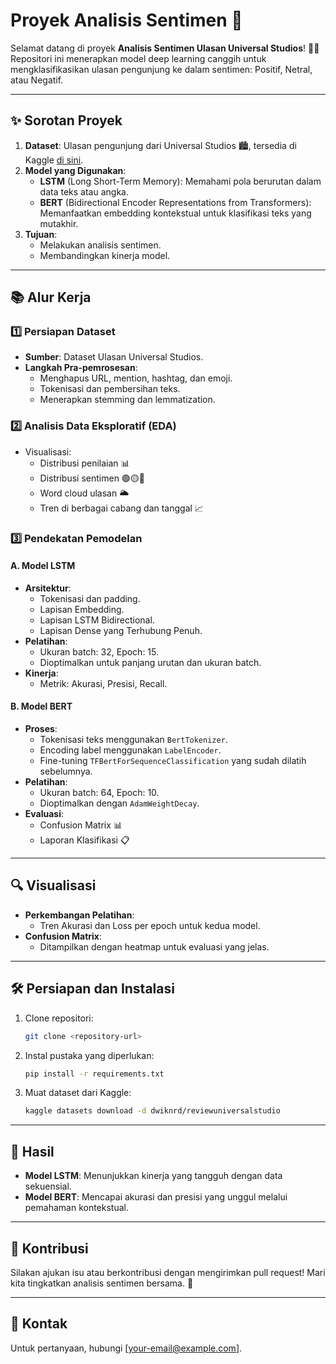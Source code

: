 # Proyek Analisis Sentimen 🌟

Selamat datang di proyek **Analisis Sentimen Ulasan Universal Studios**! 🎢🎡 Repositori ini menerapkan model deep learning canggih untuk mengklasifikasikan ulasan pengunjung ke dalam sentimen: Positif, Netral, atau Negatif.

---

## ✨ Sorotan Proyek
1. **Dataset**: Ulasan pengunjung dari Universal Studios 🏙️, tersedia di Kaggle [di sini](https://www.kaggle.com/datasets/dwiknrd/reviewuniversalstudio).
2. **Model yang Digunakan**:
   - **LSTM** (Long Short-Term Memory): Memahami pola berurutan dalam data teks atau angka.
   - **BERT** (Bidirectional Encoder Representations from Transformers): Memanfaatkan embedding kontekstual untuk klasifikasi teks yang mutakhir.
3. **Tujuan**:
   - Melakukan analisis sentimen.
   - Membandingkan kinerja model.

---

## 📚 Alur Kerja

### 1️⃣ Persiapan Dataset
- **Sumber**: Dataset Ulasan Universal Studios.
- **Langkah Pra-pemrosesan**:
  - Menghapus URL, mention, hashtag, dan emoji.
  - Tokenisasi dan pembersihan teks.
  - Menerapkan stemming dan lemmatization.

### 2️⃣ Analisis Data Eksploratif (EDA)
- Visualisasi:
  - Distribusi penilaian 📊
  - Distribusi sentimen 🟢🟡🔴
  - Word cloud ulasan 🌥️
  - Tren di berbagai cabang dan tanggal 📈

### 3️⃣ Pendekatan Pemodelan

#### A. Model LSTM
- **Arsitektur**:
  - Tokenisasi dan padding.
  - Lapisan Embedding.
  - Lapisan LSTM Bidirectional.
  - Lapisan Dense yang Terhubung Penuh.
- **Pelatihan**:
  - Ukuran batch: 32, Epoch: 15.
  - Dioptimalkan untuk panjang urutan dan ukuran batch.
- **Kinerja**:
  - Metrik: Akurasi, Presisi, Recall.

#### B. Model BERT
- **Proses**:
  - Tokenisasi teks menggunakan `BertTokenizer`.
  - Encoding label menggunakan `LabelEncoder`.
  - Fine-tuning `TFBertForSequenceClassification` yang sudah dilatih sebelumnya.
- **Pelatihan**:
  - Ukuran batch: 64, Epoch: 10.
  - Dioptimalkan dengan `AdamWeightDecay`.
- **Evaluasi**:
  - Confusion Matrix 📊
  - Laporan Klasifikasi 📋

---

## 🔍 Visualisasi
- **Perkembangan Pelatihan**:
  - Tren Akurasi dan Loss per epoch untuk kedua model.
- **Confusion Matrix**:
  - Ditampilkan dengan heatmap untuk evaluasi yang jelas.

---

## 🛠️ Persiapan dan Instalasi
1. Clone repositori:
   ```bash
   git clone <repository-url>
   ```
2. Instal pustaka yang diperlukan:
   ```bash
   pip install -r requirements.txt
   ```
3. Muat dataset dari Kaggle:
   ```bash
   kaggle datasets download -d dwiknrd/reviewuniversalstudio
   ```

---

## 🚀 Hasil
- **Model LSTM**: Menunjukkan kinerja yang tangguh dengan data sekuensial.
- **Model BERT**: Mencapai akurasi dan presisi yang unggul melalui pemahaman kontekstual.

---

## 🙌 Kontribusi
Silakan ajukan isu atau berkontribusi dengan mengirimkan pull request! Mari kita tingkatkan analisis sentimen bersama. 🌟

---

## 📧 Kontak
Untuk pertanyaan, hubungi [your-email@example.com].

